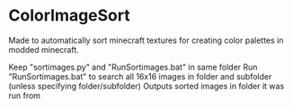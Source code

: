 # ColorImageSort

Made to automatically sort minecraft textures for creating color palettes in modded minecraft.

Keep "sortimages.py" and "RunSortimages.bat" in same folder
Run "RunSortimages.bat" to search all 16x16 images in folder and subfolder (unless specifying folder/subfolder)
Outputs sorted images in folder it was run from
